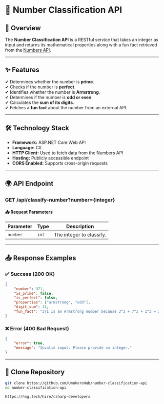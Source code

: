 ﻿# 🚀 Number Classification API  

## 📌 Overview  
The **Number Classification API** is a RESTful service that takes an integer as input and returns its mathematical properties along with a fun fact retrieved from the [Numbers API](http://numbersapi.com).  

---

## ✨ Features  
✔ Determines whether the number is **prime**.  
✔ Checks if the number is **perfect**.  
✔ Identifies whether the number is **Armstrong**.  
✔ Determines if the number is **odd or even**.  
✔ Calculates the **sum of its digits**.  
✔ Fetches a **fun fact** about the number from an external API.  

---

## 🛠 Technology Stack  
- **Framework:** ASP.NET Core Web API  
- **Language:** C#  
- **HTTP Client:** Used to fetch data from the Numbers API  
- **Hosting:** Publicly accessible endpoint  
- **CORS Enabled:** Supports cross-origin requests  

---

## 🌍 API Endpoint  
### **GET /api/classify-number?number={integer}**  

#### 📥 **Request Parameters**  
| Parameter | Type | Description |
|-----------|------|-------------|
| `number`  | `int` | The integer to classify. |

---

## 📤 **Response Examples**  

### ✅ **Success (200 OK)**  
```json
{
    "number": 371,
    "is_prime": false,
    "is_perfect": false,
    "properties": ["armstrong", "odd"],
    "digit_sum": 11,
    "fun_fact": "371 is an Armstrong number because 3^3 + 7^3 + 1^3 = 371"
}
```

### ❌ **Error (400 Bad Request)**  
```json
{
    "error": true,
    "message": "Invalid input. Please provide an integer."
}
```

---

## 🚀 Clone Repository  
```sh
git clone https://github.com/UmukoroHub/number-classification-api
cd number-classification-api

https://hng.tech/hire/csharp-developers
